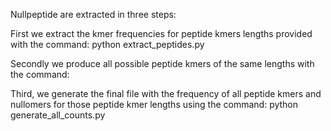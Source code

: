 Nullpeptide are extracted in three steps:

First we extract the kmer frequencies for peptide kmers lengths provided with the command:
python extract_peptides.py

Secondly we produce all possible peptide kmers of the same lengths with the command:

Third, we generate the final file with the frequency of all peptide kmers and nullomers for those peptide kmer lengths using the command:
python generate_all_counts.py


